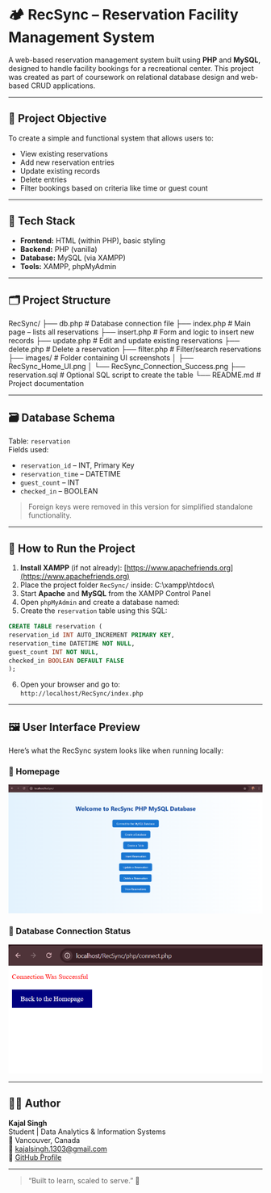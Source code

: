 # 🏕️ RecSync – Reservation Facility Management System

A web-based reservation management system built using **PHP** and **MySQL**, designed to handle facility bookings for a recreational center. This project was created as part of coursework on relational database design and web-based CRUD applications.

---

## 🎯 Project Objective

To create a simple and functional system that allows users to:
- View existing reservations
- Add new reservation entries
- Update existing records
- Delete entries
- Filter bookings based on criteria like time or guest count

---

## 🧰 Tech Stack

- **Frontend:** HTML (within PHP), basic styling
- **Backend:** PHP (vanilla)
- **Database:** MySQL (via XAMPP)
- **Tools:** XAMPP, phpMyAdmin

---

## 🗂️ Project Structure

RecSync/
├── db.php # Database connection file
├── index.php # Main page – lists all reservations
├── insert.php # Form and logic to insert new records
├── update.php # Edit and update existing reservations
├── delete.php # Delete a reservation
├── filter.php # Filter/search reservations
├── images/ # Folder containing UI screenshots
│ ├── RecSync_Home_UI.png
│ └── RecSync_Connection_Success.png
├── reservation.sql # Optional SQL script to create the table
└── README.md # Project documentation


---

## 🗃️ Database Schema

Table: `reservation`  
Fields used:

- `reservation_id` – INT, Primary Key  
- `reservation_time` – DATETIME  
- `guest_count` – INT  
- `checked_in` – BOOLEAN  

> Foreign keys were removed in this version for simplified standalone functionality.

---

## 🚀 How to Run the Project

1. **Install XAMPP** (if not already): [https://www.apachefriends.org](https://www.apachefriends.org)
2. Place the project folder `RecSync/` inside:
   C:\xampp\htdocs\
3. Start **Apache** and **MySQL** from the XAMPP Control Panel
4. Open `phpMyAdmin` and create a database named:
5. Create the `reservation` table using this SQL:

```sql
CREATE TABLE reservation (
reservation_id INT AUTO_INCREMENT PRIMARY KEY,
reservation_time DATETIME NOT NULL,
guest_count INT NOT NULL,
checked_in BOOLEAN DEFAULT FALSE
);
```

6. Open your browser and go to:  
   `http://localhost/RecSync/index.php`

---

## 🖼️ User Interface Preview

Here’s what the RecSync system looks like when running locally:

### 🔹 Homepage

![RecSync Homepage UI](images/RecSync_Home_UI.png)


### 🔹 Database Connection Status

![Connection Success Screen](images/RecSync_Connection_Success.png)

---

## 🙋‍♀️ Author

**Kajal Singh**  
Student | Data Analytics & Information Systems  
📍 Vancouver, Canada  
📧 kajalsingh.1303@gmail.com  
🔗 [GitHub Profile](https://github.com/KajalS99)

---

> “Built to learn, scaled to serve.” 🌱



